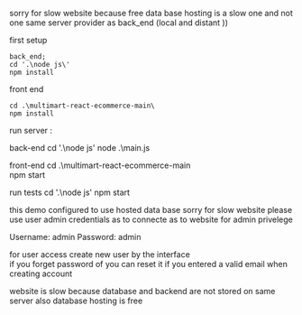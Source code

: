 

sorry for slow website because free data base hosting is a slow one and not one same server provider as back_end (local and distant  ))




first setup

    back_end;
    cd '.\node js\'
    npm install

   front end

    cd .\multimart-react-ecommerce-main\
    npm install



run server  :

   back-end 
     cd '.\node js\'
     node .\main.js
   
   front-end
     cd .\multimart-react-ecommerce-main\
     npm start
   
   run tests
    cd '.\node js\'
    npm start
 



this demo configured to use hosted data base  sorry for slow website 
please use user admin    credentials as    to connecte as to website for admin privelege 

Username: admin
Password: admin

for user access create new user by the interface  
if you forget password of you can reset it if you entered a valid email when creating account


website is slow because database and backend are not stored on same server 
also database hosting is free 




 
